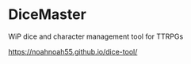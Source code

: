 # DiceMaster

WiP dice and character management tool for TTRPGs

https://noahnoah55.github.io/dice-tool/
